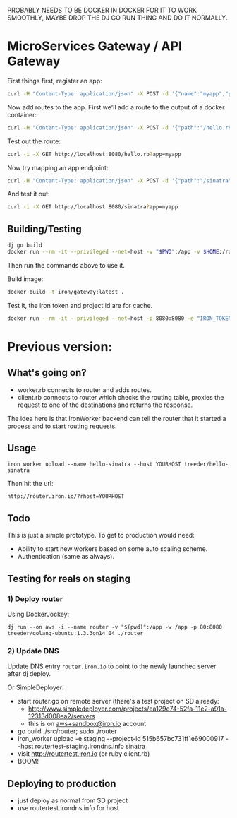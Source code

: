 


PROBABLY NEEDS TO BE DOCKER IN DOCKER FOR IT TO WORK SMOOTHLY, MAYBE DROP THE DJ GO RUN THING
AND DO IT NORMALLY.

# MicroServices Gateway / API Gateway

First things first, register an app:

```sh
curl -H "Content-Type: application/json" -X POST -d '{"name":"myapp","password":"xyz"}' http://localhost:8080/test/1/projects/123/apps
```

Now add routes to the app. First we'll add a route to the output of a docker container:

```sh
curl -H "Content-Type: application/json" -X POST -d '{"path":"/hello.rb","image":"treeder/hello.rb", "type":"run"}' http://localhost:8080/test/1/projects/123/apps/myapp/routes
```

Test out the route:

```sh
curl -i -X GET http://localhost:8080/hello.rb?app=myapp
```

Now try mapping an app endpoint:

```sh
curl -H "Content-Type: application/json" -X POST -d '{"path":"/sinatra","image":"treeder/hello-sinatra", "type":"app", "cpath":"/"}' http://localhost:8080/test/1/projects/123/apps/myapp/routes
```

And test it out:

```sh
curl -i -X GET http://localhost:8080/sinatra?app=myapp
```



## Building/Testing

```sh
dj go build
docker run --rm -it --privileged --net=host -v "$PWD":/app -v $HOME:/root:ro -w /app -p 8080:8080 treeder/go-dind sh -c 'rc default && ./app'
```

Then run the commands above to use it.

Build image:

```sh
docker build -t iron/gateway:latest .
```

Test it, the iron token and project id are for cache.

```sh
docker run --rm -it --privileged --net=host -p 8080:8080 -e "IRON_TOKEN=GP8cqlKSrcpmqeR8x9WKD4qSAss" -e "IRON_PROJECT_ID=4fd2729368a0197d1102056b" -e "IRON_API_DEBUG=true" iron/gateway
```


# Previous version:

## What's going on?

- worker.rb connects to router and adds routes.
- client.rb connects to router which checks the routing table, proxies the request to one of the destinations and returns the response.

The idea here is that IronWorker backend can tell the router that it started a process and to start routing requests.

## Usage

```
iron worker upload --name hello-sinatra --host YOURHOST treeder/hello-sinatra
```

Then hit the url:

```
http://router.iron.io/?rhost=YOURHOST
```

## Todo

This is just a simple prototype. To get to production would need:

- Ability to start new workers based on some auto scaling scheme.
- Authentication (same as always).

## Testing for reals on staging

### 1) Deploy router

Using DockerJockey:

```
dj run --on aws -i --name router -v "$(pwd)":/app -w /app -p 80:8080 treeder/golang-ubuntu:1.3.3on14.04 ./router
```

### 2) Update DNS

Update DNS entry `router.iron.io` to point to the newly launched server after dj deploy.


Or SimpleDeployer:

- start router.go on remote server (there's a test project on SD already:
  - http://www.simpledeployer.com/projects/ea129e74-52fa-11e2-a91a-12313d008ea2/servers
  - this is on aws+sandbox@iron.io account
- go build ./src/router; sudo ./router
- iron_worker upload -e staging --project-id 515b657bc731ff1e69000917 --host routertest-staging.irondns.info sinatra
- visit http://routertest.iron.io (or ruby client.rb)
- BOOM!

## Deploying to production

- just deploy as normal from SD project
- use routertest.irondns.info for host

